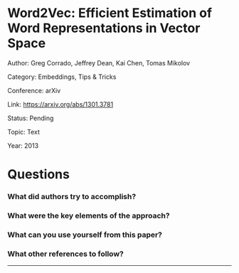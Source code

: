 # Word2Vec: Efficient Estimation of Word Representations in Vector Space
Author: Greg Corrado, Jeffrey Dean, Kai Chen, Tomas Mikolov

Category: Embeddings, Tips & Tricks

Conference: arXiv

Link: https://arxiv.org/abs/1301.3781

Status: Pending

Topic: Text 

Year: 2013

# Questions

### What did authors try to accomplish?

### What were the key elements of the approach?

### What can you use yourself from this paper?

### What other references to follow?

---